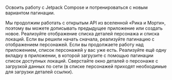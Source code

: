 Освоить работу с Jetpack Compose и потренироваться с новым вариантом пагинации.

Мы продолжим работать с открытым API из вселенной «Рика и Морти», поэтому вы можете дописывать предыдущее приложение или создать новое.
Реализуйте отображение списка деталей персонажа и списка локаций.
Если вы решили начать сначала, реализуйте пагинацию с отображением персонажей.
Если вы продолжаете работу над приложением, список персонажей у вас уже есть.
Реализуйте ещё одну вкладку в приложении, в которой загрузите с помощью пагинации список доступных локаций.
Сверстайте окно деталей о персонаже с загрузкой данных по сети (в списке персонажей приходят необходимые для загрузки деталей ссылки).
